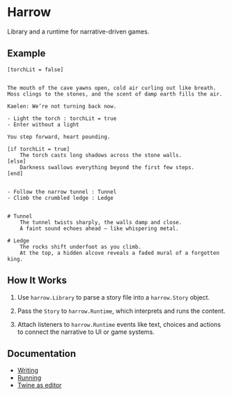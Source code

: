 # Harrow

Library and a runtime for narrative-driven games.



## Example

```twee
[torchLit = false]


The mouth of the cave yawns open, cold air curling out like breath. 
Moss clings to the stones, and the scent of damp earth fills the air. 

Kaelen: We’re not turning back now.

- Light the torch : torchLit = true
- Enter without a light

You step forward, heart pounding.

[if torchLit = true]
    The torch casts long shadows across the stone walls.
[else]
    Darkness swallows everything beyond the first few steps.
[end]


- Follow the narrow tunnel : Tunnel
- Climb the crumbled ledge : Ledge


# Tunnel
    The tunnel twists sharply, the walls damp and close. 
    A faint sound echoes ahead — like whispering metal.

# Ledge
    The rocks shift underfoot as you climb.
    At the top, a hidden alcove reveals a faded mural of a forgotten king.
```



## How It Works

1. Use `harrow.Library` to parse a story file into a `harrow.Story` object.

2. Pass the `Story` to `harrow.Runtime`, which interprets and runs the content.

3. Attach listeners to `harrow.Runtime` events like text, choices and actions to connect the narrative to UI or game systems.



## Documentation

* [Writing](https://github.com/nayata/harrow/blob/main/Documentation/Writing.md)
* [Running](https://github.com/nayata/harrow/blob/main/Documentation/Running.md)
* [Twine as editor](https://github.com/nayata/harrow/blob/main/Documentation/Twine.md)

